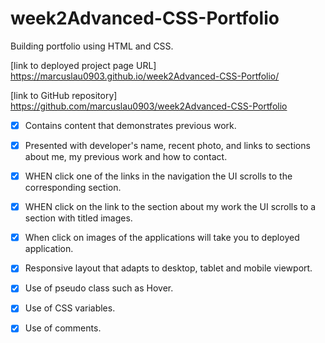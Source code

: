 # week2Advanced-CSS-Portfolio

Building portfolio using HTML and CSS. 

[link to deployed project page URL] https://marcuslau0903.github.io/week2Advanced-CSS-Portfolio/

[link to GitHub repository] https://github.com/marcuslau0903/week2Advanced-CSS-Portfolio 

- [x] Contains content that demonstrates previous work.

- [x] Presented with developer's name, recent photo, and links to sections about me, my previous work and how to contact. 

- [x] WHEN click one of the links in the navigation the UI scrolls to the corresponding section.

- [x] WHEN click on the link to the section about my work the UI scrolls to a section with titled images. 

- [x] When click on images of the applications will take you to deployed application.

- [x] Responsive layout that adapts to desktop, tablet and mobile viewport.

- [x] Use of pseudo class such as Hover.

- [x] Use of CSS variables. 

- [x] Use of comments.